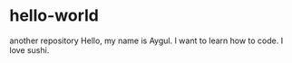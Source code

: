 # hello-world
another repository
Hello, my name is Aygul. I want to learn how to code. 
I love sushi.
